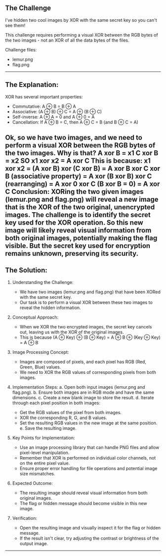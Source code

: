 ## The Challenge

I've hidden two cool images by XOR with the same secret key so you can't see them!

This challenge requires performing a visual XOR between the RGB bytes of the two images - not an XOR of all the data bytes of the files.


Challenge files:
  - lemur.png
  - flag.png

---

## The Explanation:

XOR has several important properties:
- Commutative: A ⊕ B = B ⊕ A
- Associative: (A ⊕ B) ⊕ C = A ⊕ (B ⊕ C)
- Self-inverse: A ⊕ A = 0 and A ⊕ 0 = A
- Cancellation: If A ⊕ B = C, then A ⊕ C = B (and B ⊕ C = A)

Ok, so we have two images, and we need to perform a visual XOR between the RGB bytes of the two images.
Why is that?
A xor B = x1
C xor B = x2
SO x1 xor x2 = A xor C
This is because:
  x1 xor x2 = (A xor B) xor (C xor B)
  = A xor B xor C xor B (associative property)
  = A xor (B xor B) xor C (rearranging)
  = A xor 0 xor C (B xor B = 0)
  = A xor C
Conclusion:
XORing the two given images (lemur.png and flag.png) will reveal a new image that is the XOR of the two original, unencrypted images.
The challenge is to identify the secret key used for the XOR operation.
So this new image will likely reveal visual information from both original images, potentially making the flag visible.
But the secret key used for encryption remains unknown, preserving its security.
---

## The Solution:


1. Understanding the Challenge:
   - We have two images (lemur.png and flag.png) that have been XORed with the same secret key.
   - Our task is to perform a visual XOR between these two images to reveal the hidden information.

2. Conceptual Approach:
   - When we XOR the two encrypted images, the secret key cancels out, leaving us with the XOR of the original images.
   - This is because (A ⊕ Key) ⊕ (B ⊕ Key) = A ⊕ B ⊕ (Key ⊕ Key) = A ⊕ B

3. Image Processing Concept:
   - Images are composed of pixels, and each pixel has RGB (Red, Green, Blue) values.
   - We need to XOR the RGB values of corresponding pixels from both images.

4. Implementation Steps:
   a. Open both input images (lemur.png and flag.png).
   b. Ensure both images are in RGB mode and have the same dimensions.
   c. Create a new blank image to store the result.
   d. Iterate through each pixel position in both images:
      - Get the RGB values of the pixel from both images.
      - XOR the corresponding R, G, and B values.
      - Set the resulting RGB values in the new image at the same position.
   e. Save the resulting image.

5. Key Points for Implementation:
   - Use an image processing library that can handle PNG files and allow pixel-level manipulation.
   - Remember that XOR is performed on individual color channels, not on the entire pixel value.
   - Ensure proper error handling for file operations and potential image size mismatches.

6. Expected Outcome:
   - The resulting image should reveal visual information from both original images.
   - The flag or hidden message should become visible in this new image.

7. Verification:
   - Open the resulting image and visually inspect it for the flag or hidden message.
   - If the result isn't clear, try adjusting the contrast or brightness of the output image.

---